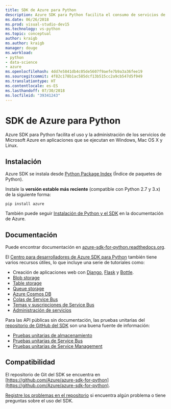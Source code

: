 ```yaml
---
title: SDK de Azure para Python
description: Azure SDK para Python facilita el consumo de servicios de Microsoft Azure en aplicaciones que se ejecutan en cualquier plataforma.
ms.date: 06/26/2018
ms.prod: visual-studio-dev15
ms.technology: vs-python
ms.topic: conceptual
author: kraigb
ms.author: kraigb
manager: douge
ms.workload:
- python
- data-science
- azure
ms.openlocfilehash: 4dd7e5841db4c05de5607f9aefe7b9a3a36fee19
ms.sourcegitcommit: 4f82c178b1ac585dcf13b515cc2a9cb547d5f949
ms.translationtype: HT
ms.contentlocale: es-ES
ms.lasthandoff: 07/30/2018
ms.locfileid: "39341243"
---
```

# <a name="azure-sdk-for-python"></a>SDK de Azure para Python

Azure SDK para Python facilita el uso y la administración de los servicios de Microsoft Azure en aplicaciones que se ejecutan en Windows, Mac OS X y Linux.

## <a name="installation"></a>Instalación

Azure SDK se instala desde [Python Package Index](https://pypi.python.org/pypi/azure) (Índice de paquetes de Python).

Instale la **versión estable más reciente** (compatible con Python 2.7 y 3.x) de la siguiente forma:

```command
pip install azure
```

También puede seguir [Instalación de Python y el SDK](https://docs.microsoft.com/azure/python-how-to-install/) en la documentación de Azure.

## <a name="documentation"></a>Documentación

Puede encontrar documentación en [azure-sdk-for-python.readthedocs.org](https://docs.microsoft.com/en-us/python/azure/?view=azure-python).

El [Centro para desarrolladores de Azure SDK para Python](http://azure.microsoft.com/develop/python/) también tiene varios recursos útiles, lo que incluye una serie de tutoriales como:

- Creación de aplicaciones web con [Django](/azure/app-service-web/web-sites-python-create-deploy-django-app), [Flask](/azure/app-service-web/web-sites-python-create-deploy-flask-app) y [Bottle](/azure/app-service-web/web-sites-python-create-deploy-bottle-app).
- [Blob storage](/azure/storage/storage-python-how-to-use-blob-storage)
- [Table storage](/azure/storage/storage-python-how-to-use-table-storage)
- [Queue storage](/azure/storage/storage-python-how-to-use-queue-storage)
- [Azure Cosmos DB](/azure/cosmos-db/sql-api-python-application)
- [Colas de Service Bus](/azure/service-bus-messaging/service-bus-python-how-to-use-queues)
- [Temas y suscripciones de Service Bus](/azure/service-bus-messaging/service-bus-python-how-to-use-topics-subscriptions)
- [Administración de servicios](/azure/cloud-services/cloud-services-python-how-to-use-service-management)

Para las API públicas sin documentación, las pruebas unitarias del [repositorio de GitHub del SDK](https://github.com/Azure/azure-sdk-for-python) son una buena fuente de información:

- [Pruebas unitarias de almacenamiento](https://github.com/Azure/azure-storage-python/tree/master/tests)
- [Pruebas unitarias de Service Bus](https://github.com/Azure/azure-sdk-for-python/tree/master/azure-servicebus/tests)
- [Pruebas unitarias de Service Management](https://github.com/Azure/azure-sdk-for-python/tree/master/azure-servicemanagement-legacy/tests)

## <a name="support"></a>Compatibilidad

El repositorio de Git del SDK se encuentra en [https://github.com/Azure/azure-sdk-for-python](https://github.com/Azure/azure-sdk-for-python).

[Registre los problemas en el repositorio](https://github.com/Azure/azure-sdk-for-python/issues) si encuentra algún problema o tiene preguntas sobre el uso del SDK.
